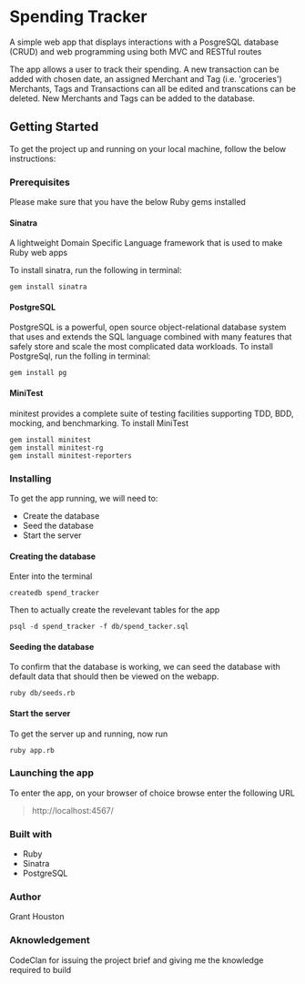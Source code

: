 # Spending Tracker
A simple web app that displays interactions with a PosgreSQL database (CRUD) and web programming using both MVC and RESTful routes

The app allows a user to track their spending.
A new transaction can be added with chosen date, an assigned Merchant and Tag (i.e. 'groceries')
Merchants, Tags and Transactions can all be edited and transcations can be deleted.
New Merchants and Tags can be added to the database.

## Getting Started
To get the project up and running on your local machine, follow the below instructions:

### Prerequisites
Please make sure that you have the below Ruby gems installed

#### Sinatra

A lightweight Domain Specific Language framework that is used to make Ruby web apps

To install sinatra, run the following in terminal:
```
gem install sinatra
```

#### PostgreSQL

PostgreSQL is a powerful, open source object-relational database system that uses and extends the SQL language combined with many features that safely store and scale the most complicated data workloads.
To install PostgreSql, run the folling in terminal:
```
gem install pg
```

#### MiniTest
minitest provides a complete suite of testing facilities supporting TDD, BDD, mocking, and benchmarking.
To install MiniTest
```
gem install minitest
gem install minitest-rg
gem install minitest-reporters
```

### Installing
To get the app running, we will need to:
- Create the database
- Seed the database
- Start the server


#### Creating the database
Enter into the terminal
```
createdb spend_tracker
```
Then to actually create the revelevant tables for the app
```
psql -d spend_tracker -f db/spend_tacker.sql
```

#### Seeding the database
To confirm that the database is working, we can seed the database with default data that should then be viewed on the webapp.
```
ruby db/seeds.rb
```

#### Start the server
To get the server up and running, now run
```
ruby app.rb
```

### Launching the app
To enter the app, on your browser of choice browse enter the following URL
> http://localhost:4567/

### Built with
- Ruby
- Sinatra
- PostgreSQL

### Author
Grant Houston

### Aknowledgement
CodeClan for issuing the project brief and giving me the knowledge required to build
